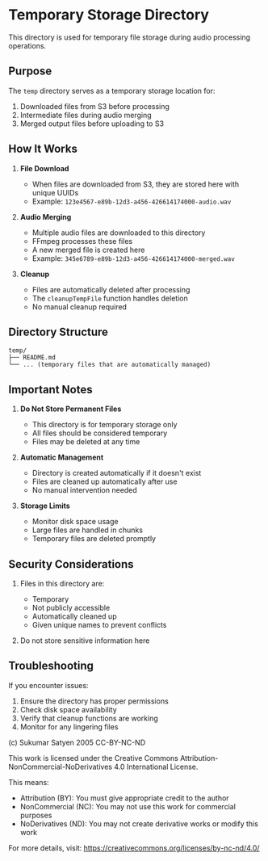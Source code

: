 # Temporary Storage Directory

This directory is used for temporary file storage during audio processing operations.

## Purpose

The `temp` directory serves as a temporary storage location for:
1. Downloaded files from S3 before processing
2. Intermediate files during audio merging
3. Merged output files before uploading to S3

## How It Works

1. **File Download**
   - When files are downloaded from S3, they are stored here with unique UUIDs
   - Example: `123e4567-e89b-12d3-a456-426614174000-audio.wav`

2. **Audio Merging**
   - Multiple audio files are downloaded to this directory
   - FFmpeg processes these files
   - A new merged file is created here
   - Example: `345e6789-e89b-12d3-a456-426614174000-merged.wav`

3. **Cleanup**
   - Files are automatically deleted after processing
   - The `cleanupTempFile` function handles deletion
   - No manual cleanup required

## Directory Structure

```
temp/
├── README.md
└── ... (temporary files that are automatically managed)
```

## Important Notes

1. **Do Not Store Permanent Files**
   - This directory is for temporary storage only
   - All files should be considered temporary
   - Files may be deleted at any time

2. **Automatic Management**
   - Directory is created automatically if it doesn't exist
   - Files are cleaned up automatically after use
   - No manual intervention needed

3. **Storage Limits**
   - Monitor disk space usage
   - Large files are handled in chunks
   - Temporary files are deleted promptly

## Security Considerations

1. Files in this directory are:
   - Temporary
   - Not publicly accessible
   - Automatically cleaned up
   - Given unique names to prevent conflicts

2. Do not store sensitive information here

## Troubleshooting

If you encounter issues:
1. Ensure the directory has proper permissions
2. Check disk space availability
3. Verify that cleanup functions are working
4. Monitor for any lingering files

(c) Sukumar Satyen 2005 CC-BY-NC-ND

This work is licensed under the Creative Commons Attribution-NonCommercial-NoDerivatives 4.0 International License.

This means:
- Attribution (BY): You must give appropriate credit to the author
- NonCommercial (NC): You may not use this work for commercial purposes
- NoDerivatives (ND): You may not create derivative works or modify this work

For more details, visit: https://creativecommons.org/licenses/by-nc-nd/4.0/
